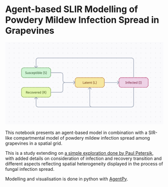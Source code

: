 # Agent-based SLIR Modelling of Powdery Mildew Infection Spread in Grapevines

![state_machine](/resources/state_machine.png)

This notebook presents an agent-based model in combination with a SIR-like compartmental model of powdery mildew infection spread among grapevines in a spatial grid.

This is a study extending on [a simple exploration done by Paul Petersik](https://medium.com/dev-genius/a-simple-cellular-automaton-of-plant-epidemics-in-julia-29ac62d87516), with added details on consideration of infection and recovery transition and different aspects reflecting spatial heterogeneity displayed in the process of fungal infection spread.

Modelling and visualisation is done in python with [AgentPy](https://agentpy.readthedocs.io/en/latest/index.html).